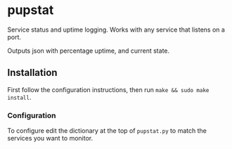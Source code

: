 # pupstat

Service status and uptime logging. Works with any service that listens on a 
port.

Outputs json with percentage uptime, and current state.

## Installation

First follow the configuration instructions, then run `make && sudo make 
install`.

### Configuration

To configure edit the dictionary at the top of `pupstat.py` to match the
services you want to monitor.

